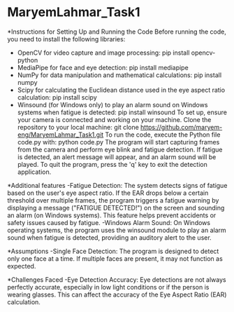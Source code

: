 # MaryemLahmar_Task1

*Instructions for Setting Up and Running the Code
Before running the code, you need to install the following libraries: 
- OpenCV for video capture and image processing: pip install opencv-python
- MediaPipe for face and eye detection: pip install mediapipe
- NumPy for data manipulation and mathematical calculations: pip install numpy
- Scipy for calculating the Euclidean distance used in the eye aspect ratio calculation: pip install scipy
- Winsound (for Windows only) to play an alarm sound on Windows systems when fatigue is detected: pip install winsound
To set up, ensure your camera is connected and working on your machine. Clone the repository to your local machine: git clone https://github.com/maryem-eng/MaryemLahmar_Task1.git
To run the code, execute the Python file code.py with: python code.py
The program will start capturing frames from the camera and perform eye blink and fatigue detection. If fatigue is detected, an alert message will appear, and an alarm sound will be played.
To quit the program, press the 'q' key to exit the detection application.

*Additional features 
-Fatigue Detection: The system detects signs of fatigue based on the user's eye aspect ratio. If the EAR drops below a certain threshold over multiple frames, the program triggers a fatigue warning by displaying a 
 message ("FATIGUE DETECTED!") on the screen and sounding an alarm (on Windows systems). This feature helps prevent accidents or safety issues caused by fatigue.
-Windows Alarm Sound: On Windows operating systems, the program uses the winsound module to play an alarm sound when fatigue is detected, providing an auditory alert to the user.

*Assumptions
-Single Face Detection: The program is designed to detect only one face at a time. If multiple faces are present, it may not function as expected.

*Challenges Faced
-Eye Detection Accuracy: Eye detections are not always perfectly accurate, especially in low light conditions or if the person is wearing glasses. This can affect the accuracy of the Eye Aspect Ratio (EAR) 
 calculation.
